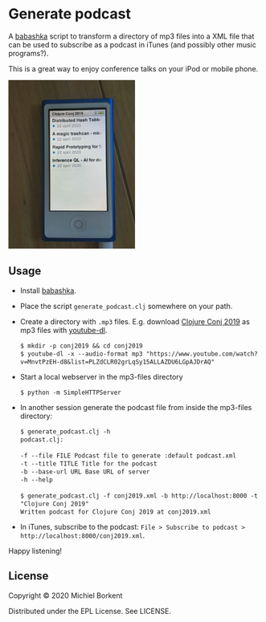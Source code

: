 # Generate podcast

A [babashka](https://github.com/borkdude/babashka/) script to transform a
directory of mp3 files into a XML file that can be used to subscribe as a
podcast in iTunes (and possibly other music programs?).

This is a great way to enjoy conference talks on your iPod or mobile phone.

<img src="nano.jpg" width="50%">

## Usage

- Install [babashka](https://github.com/borkdude/babashka/).
- Place the script `generate_podcast.clj` somewhere on your path.

- Create a directory with `.mp3` files. E.g. download [Clojure Conj
2019](https://www.youtube.com/watch?v=MnvtPzEH-d8&list=PLZdCLR02grLqSy15ALLAZDU6LGpAJDrAQ)
as mp3 files with [youtube-dl](https://github.com/ytdl-org/youtube-dl).

  ``` shell
  $ mkdir -p conj2019 && cd conj2019
  $ youtube-dl -x --audio-format mp3 "https://www.youtube.com/watch?v=MnvtPzEH-d8&list=PLZdCLR02grLqSy15ALLAZDU6LGpAJDrAQ"
  ```

- Start a local webserver in the mp3-files directory

   ``` shell
   $ python -m SimpleHTTPServer
   ```

- In another session generate the podcast file from inside the mp3-files directory:

   ``` shell
   $ generate_podcast.clj -h
   podcast.clj:

   -f --file FILE Podcast file to generate :default podcast.xml
   -t --title TITLE Title for the podcast
   -b --base-url URL Base URL of server
   -h --help

   $ generate_podcast.clj -f conj2019.xml -b http://localhost:8000 -t "Clojure Conj 2019"
   Written podcast for Clojure Conj 2019 at conj2019.xml
   ```

- In iTunes, subscribe to the podcast: `File > Subscribe to podcast > http://localhost:8000/conj2019.xml`.

Happy listening!

## License

Copyright © 2020 Michiel Borkent

Distributed under the EPL License. See LICENSE.
